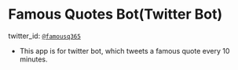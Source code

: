 # Famous Quotes Bot(Twitter Bot)
twitter_id: [`@famousq365`](https://twitter.com/famousq365)

- This app is for twitter bot, which tweets a famous quote every 10 minutes.
